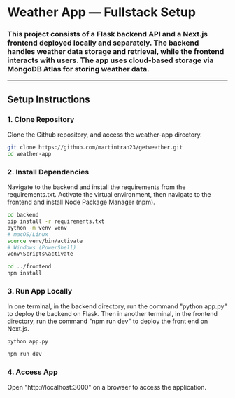 # Weather App — Fullstack Setup

### This project consists of a **Flask backend** API and a **Next.js frontend** deployed locally and separately. The backend handles weather data storage and retrieval, while the frontend interacts with users. The app uses cloud-based storage via MongoDB Atlas for storing weather data.
---

## Setup Instructions

### 1. Clone Repository
Clone the Github repository, and access the weather-app directory.

```bash
git clone https://github.com/martintran23/getweather.git
cd weather-app
```

### 2. Install Dependencies
Navigate to the backend and install the requirements from the requirements.txt. Activate the virtual environment, then navigate to the frontend and install Node Package Manager (npm).

```bash
cd backend
pip install -r requirements.txt
python -m venv venv
# macOS/Linux
source venv/bin/activate
# Windows (PowerShell)
venv\Scripts\activate

cd ../frontend
npm install
```


###  3. Run App Locally
In one terminal, in the backend directory, run the command "python app.py" to deploy the backend on Flask. Then in another terminal, in the frontend directory, run the command "npm run dev" to deploy the front end on Next.js.

```bash
python app.py

npm run dev
```

### 4. Access App
Open "http://localhost:3000" on a browser to access the application.